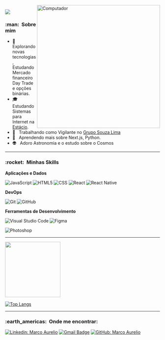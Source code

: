 

<img src="https://64.media.tumblr.com/c0dc89d0f3d362a05687b4283266ca59/tumblr_ox5gb50aew1qeyvpto1_500.gifv" min-width="400px" max-width="400px" width="400px" align="right" alt="Computador">



![](https://komarev.com/ghpvc/?username=Marco1992sjc&color=006bed)

<h3> :man: &nbsp;Sobre mim </h3>

- 🤔 &nbsp; Explorando novas tecnologias, Estudando Mercado financeiro Day Trade e opções binárias.
- 🎓 &nbsp; Estudando Sistemas para Internet na <a href="https://estacio.br/">Estácio</a>.
- 💼 &nbsp; Trabalhando como Vigilante no <a href="https://gruposouzalima.com/"> Grupo Souza Lima</a>
- 🌱 &nbsp; Aprendendo mais sobre Next.js, Python.
- :alien: &nbsp; Adoro Astronomia e o estudo sobre o Cosmos


---

<h3> :rocket: &nbsp;Minhas Skills </h3>


**Aplicações e Dados**

  

  ![JavaScript](https://img.shields.io/badge/JavaScript-F7DF1E?style=for-the-badge&logo=javascript&logoColor=black)
  ![HTML5](https://img.shields.io/badge/HTML5-E34F26?style=for-the-badge&logo=html5&logoColor=white)
  ![CSS](https://img.shields.io/badge/CSS3-1572B6?style=for-the-badge&logo=css3&logoColor=white)
  ![React](https://img.shields.io/badge/React-20232A?style=for-the-badge&logo=react&logoColor=61DAFB)
  ![React Native](https://img.shields.io/badge/React_Native-20232A?style=for-the-badge&logo=react&logoColor=61DAFB)






**DevOps**

  ![Git](https://img.shields.io/badge/-Git-333333?style=flat&logo=git)
  ![GitHub](https://img.shields.io/badge/-GitHub-333333?style=flat&logo=github)
  

**Ferramentas de Desenvolvimento**

  ![Visual Studio Code](https://img.shields.io/badge/-Visual%20Studio%20Code-333333?style=flat&logo=visual-studio-code&logoColor=007ACC)
  ![Figma](https://img.shields.io/badge/-Figma-333333?style=flat&logo=figma&logoColor=007ACC)
  
![Photoshop](https://aleen42.github.io/badges/src/photoshop.svg)
<br/>


---

<a href="https://github.com/Marco1992sjc">
  <img height="180em" src="https://github-readme-stats.vercel.app/api?username=Marco1992sjc&theme=aura&show_icons=true" />
</a>

[![Top Langs](https://github-readme-stats.vercel.app/api/top-langs/?username=Marco1992sjc&layout=compact&hide=innnosetup&theme=aura&show_icons=true)](https://github.com/marco1992sjc/github-readme-stats)


---

<h3> :earth_americas: &nbsp;Onde me encontrar: </h3> 

[![Linkedin: Marco Aurelio](https://img.shields.io/badge/LinkedIn-0077B5?style=for-the-badge&logo=linkedin&logoColor=white=https://www.linkedin.com/in/marco-aur%C3%A9lio-de-moraes-oliveira-46b013206)](https://www.linkedin.com/in/marco-aur%C3%A9lio-de-moraes-oliveira-46b013206)
[![Gmail Badge](https://img.shields.io/badge/Gmail-D14836?style=for-the-badge&logo=gmail&logoColor=white=mailto:marco1992sjc@gmail.com)](mailto:marco1992sjc@gmail.com)
[![GitHub: Marco Aurelio]( https://img.shields.io/github/followers/Marco1992sjc?label=follow&style=social)](https://github.com/Marco1992sjc)




